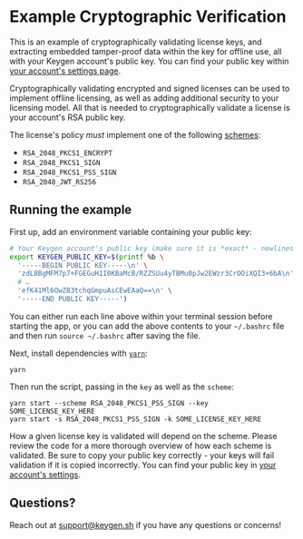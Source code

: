 # Example Cryptographic Verification
This is an example of cryptographically validating license keys, and
extracting embedded tamper-proof data within the key for offline use, all
with your Keygen account's public key. You can find your public key within
[your account's settings page](https://app.keygen.sh/settings).

Cryptographically validating encrypted and signed licenses can be used
to implement offline licensing, as well as adding additional security to
your licensing model. All that is needed to cryptographically validate
a license is your account's RSA public key.

The license's policy _must_ implement one of the following [schemes](https://keygen.sh/docs/api/#policies-create-attrs-scheme):

- `RSA_2048_PKCS1_ENCRYPT`
- `RSA_2048_PKCS1_SIGN`
- `RSA_2048_PKCS1_PSS_SIGN`
- `RSA_2048_JWT_RS256`

## Running the example

First up, add an environment variable containing your public key:
```bash
# Your Keygen account's public key (make sure it is *exact* - newlines and all)
export KEYGEN_PUBLIC_KEY=$(printf %b \
  '-----BEGIN PUBLIC KEY-----\n' \
  'zdL8BgMFM7p7+FGEGuH1I0KBaMcB/RZZSUu4yTBMu0pJw2EWzr3CrOOiXQI3+6bA\n' \
  # …
  'efK41Ml6OwZB3tchqGmpuAsCEwEAaQ==\n' \
  '-----END PUBLIC KEY-----')
```

You can either run each line above within your terminal session before
starting the app, or you can add the above contents to your `~/.bashrc`
file and then run `source ~/.bashrc` after saving the file.

Next, install dependencies with [`yarn`](https://yarnpkg.comg):
```
yarn
```

Then run the script, passing in the `key` as well as the `scheme`:
```
yarn start --scheme RSA_2048_PKCS1_PSS_SIGN --key SOME_LICENSE_KEY_HERE
yarn start -s RSA_2048_PKCS1_PSS_SIGN -k SOME_LICENSE_KEY_HERE
```

How a given license key is validated will depend on the scheme. Please
review the code for a more thorough overview of how each scheme is
validated. Be sure to copy your public key correctly - your keys will
fail validation if it is copied incorrectly. You can find your public
key in [your account's settings](https://app.keygen.sh/settings).

## Questions?

Reach out at [support@keygen.sh](mailto:support@keygen.sh) if you have any
questions or concerns!
